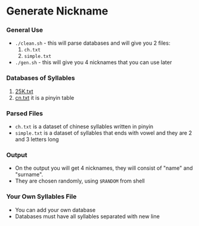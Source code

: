# Generate Nickname

### General Use
- `./clean.sh` - this will parse databases and will give you 2 files:
	1. `ch.txt`
	2. `simple.txt`
- `./gen.sh` - this will give you 4 nicknames that you can use later
### Databases of Syllables
1. [25K.txt](https://github.com/gautesolheim/25000-syllabified-words-list)
2. [cn.txt](https://yoyochinese.com/chinese-learning-tools/Mandarin-Chinese-pronunciation-lesson/pinyin-chart-table) it is a pinyin table
### Parsed Files
- `ch.txt` is a dataset of chinese syllables written in pinyin
- `simple.txt` is a dataset of syllables that ends with vowel and they are 2 and 3 letters long
### Output 
- On the output you will get 4 nicknames, they will consist of "name" and "surname".
- They are chosen randomly, using `$RANDOM` from shell
### Your Own Syllables File
- You can add your own database
- Databases must have all syllables separated with new line
